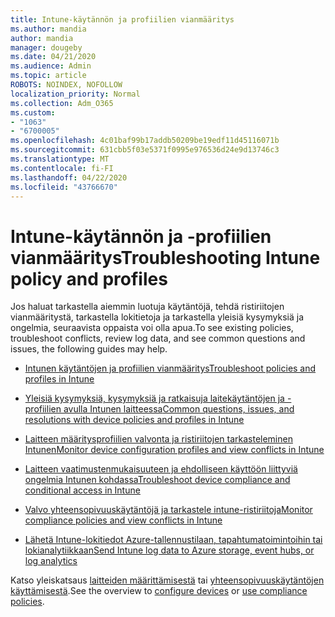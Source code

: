 ```yaml
---
title: Intune-käytännön ja profiilien vianmääritys
ms.author: mandia
author: mandia
manager: dougeby
ms.date: 04/21/2020
ms.audience: Admin
ms.topic: article
ROBOTS: NOINDEX, NOFOLLOW
localization_priority: Normal
ms.collection: Adm_O365
ms.custom:
- "1063"
- "6700005"
ms.openlocfilehash: 4c01baf99b17addb50209be19edf11d45116071b
ms.sourcegitcommit: 631cbb5f03e5371f0995e976536d24e9d13746c3
ms.translationtype: MT
ms.contentlocale: fi-FI
ms.lasthandoff: 04/22/2020
ms.locfileid: "43766670"
---
```

# <a name="troubleshooting-intune-policy-and-profiles"></a><span data-ttu-id="6bb3a-102">Intune-käytännön ja -profiilien vianmääritys</span><span class="sxs-lookup"><span data-stu-id="6bb3a-102">Troubleshooting Intune policy and profiles</span></span>

<span data-ttu-id="6bb3a-103">Jos haluat tarkastella aiemmin luotuja käytäntöjä, tehdä ristiriitojen vianmääritystä, tarkastella lokitietoja ja tarkastella yleisiä kysymyksiä ja ongelmia, seuraavista oppaista voi olla apua.</span><span class="sxs-lookup"><span data-stu-id="6bb3a-103">To see existing policies, troubleshoot conflicts, review log data, and see common questions and issues, the following guides may help.</span></span>

- [<span data-ttu-id="6bb3a-104">Intunen käytäntöjen ja profiilien vianmääritys</span><span class="sxs-lookup"><span data-stu-id="6bb3a-104">Troubleshoot policies and profiles in Intune</span></span>](https://docs.microsoft.com/intune/troubleshoot-policies-in-microsoft-intune)

- [<span data-ttu-id="6bb3a-105">Yleisiä kysymyksiä, kysymyksiä ja ratkaisuja laitekäytäntöjen ja -profiilien avulla Intunen laitteessa</span><span class="sxs-lookup"><span data-stu-id="6bb3a-105">Common questions, issues, and resolutions with device policies and profiles in Intune</span></span>](https://docs.microsoft.com/intune/device-profile-troubleshoot)

- [<span data-ttu-id="6bb3a-106">Laitteen määritysprofiilien valvonta ja ristiriitojen tarkasteleminen Intunen</span><span class="sxs-lookup"><span data-stu-id="6bb3a-106">Monitor device configuration profiles and view conflicts in Intune</span></span>](https://docs.microsoft.com/intune/device-profile-monitor)

- [<span data-ttu-id="6bb3a-107">Laitteen vaatimustenmukaisuuteen ja ehdolliseen käyttöön liittyviä ongelmia Intunen kohdassa</span><span class="sxs-lookup"><span data-stu-id="6bb3a-107">Troubleshoot device compliance and conditional access in Intune</span></span>](https://docs.microsoft.com/intune/troubleshoot-conditional-access)

- [<span data-ttu-id="6bb3a-108">Valvo yhteensopivuuskäytäntöjä ja tarkastele intune-ristiriitoja</span><span class="sxs-lookup"><span data-stu-id="6bb3a-108">Monitor compliance policies and view conflicts in Intune</span></span>](https://docs.microsoft.com/intune/compliance-policy-monitor)

- [<span data-ttu-id="6bb3a-109">Lähetä Intune-lokitiedot Azure-tallennustilaan, tapahtumatoimintoihin tai lokianalytiikkaan</span><span class="sxs-lookup"><span data-stu-id="6bb3a-109">Send Intune log data to Azure storage, event hubs, or log analytics</span></span>](https://docs.microsoft.com/intune/review-logs-using-azure-monitor)

<span data-ttu-id="6bb3a-110">Katso yleiskatsaus [laitteiden määrittämisestä](https://docs.microsoft.com/intune/device-profiles) tai [yhteensopivuuskäytäntöjen käyttämisestä](https://docs.microsoft.com/intune/device-compliance-get-started).</span><span class="sxs-lookup"><span data-stu-id="6bb3a-110">See the overview to [configure devices](https://docs.microsoft.com/intune/device-profiles) or [use compliance policies](https://docs.microsoft.com/intune/device-compliance-get-started).</span></span>